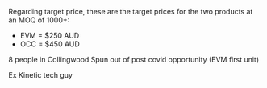 Regarding target price, these are the target prices for the two products at an MOQ of 1000+:
- EVM = $250 AUD
- OCC = $450 AUD

8 people in Collingwood
Spun out of post covid opportunity (EVM first unit)

Ex Kinetic tech guy
